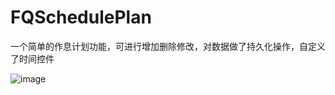 # FQSchedulePlan

一个简单的作息计划功能，可进行增加删除修改，对数据做了持久化操作，自定义了时间控件

![image](https://github.com/fa643215594/Img/123456.gif) 
